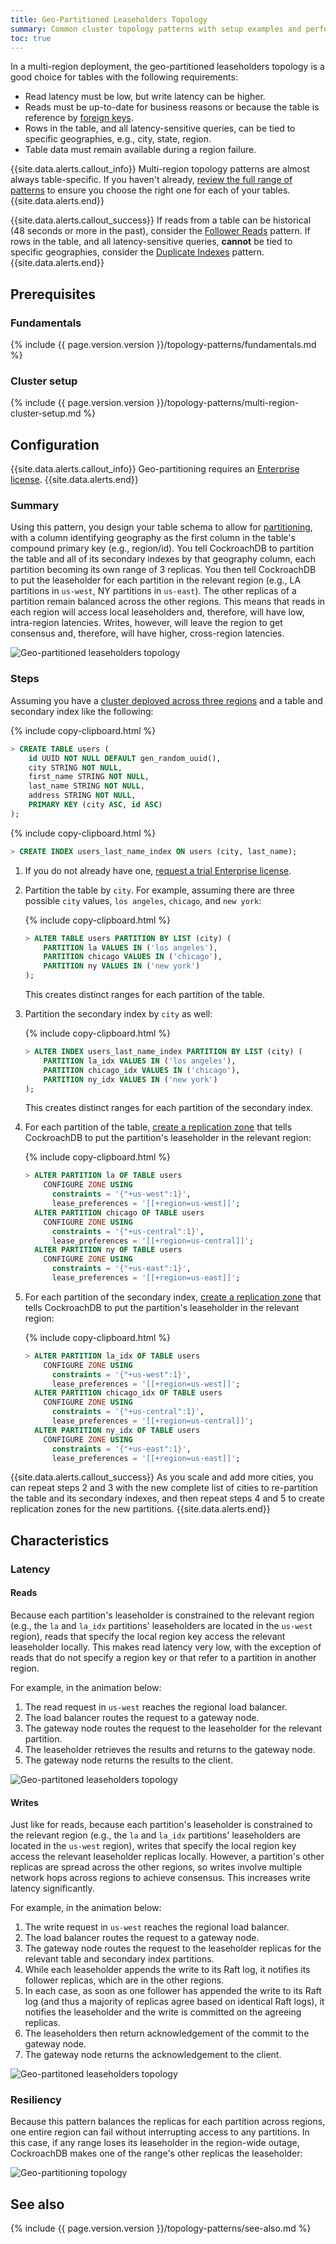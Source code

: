 ```yaml
---
title: Geo-Partitioned Leaseholders Topology
summary: Common cluster topology patterns with setup examples and performance considerations.
toc: true
---
```


In a multi-region deployment, the geo-partitioned leaseholders topology is a good choice for tables with the following requirements:

- Read latency must be low, but write latency can be higher.
- Reads must be up-to-date for business reasons or because the table is reference by [foreign keys](foreign-key.html).
- Rows in the table, and all latency-sensitive queries, can be tied to specific geographies, e.g., city, state, region.
- Table data must remain available during a region failure.

{{site.data.alerts.callout_info}}
Multi-region topology patterns are almost always table-specific. If you haven't already, [review the full range of patterns](topology-patterns.html#multi-region-patterns) to ensure you choose the right one for each of your tables.
{{site.data.alerts.end}}

{{site.data.alerts.callout_success}}
If reads from a table can be historical (48 seconds or more in the past), consider the [Follower Reads](topology-follower-reads.html) pattern. If rows in the table, and all latency-sensitive queries, **cannot** be tied to specific geographies, consider the [Duplicate Indexes](topology-duplicate-indexes.html) pattern.
{{site.data.alerts.end}}

## Prerequisites

### Fundamentals

{% include {{ page.version.version }}/topology-patterns/fundamentals.md %}

### Cluster setup

{% include {{ page.version.version }}/topology-patterns/multi-region-cluster-setup.md %}

## Configuration

{{site.data.alerts.callout_info}}
Geo-partitioning requires an [Enterprise license](https://www.cockroachlabs.com/get-cockroachdb).
{{site.data.alerts.end}}

### Summary

Using this pattern, you design your table schema to allow for [partitioning](partitioning.html#table-creation), with a column identifying geography as the first column in the table's compound primary key (e.g., region/id). You tell CockroachDB to partition the table and all of its secondary indexes by that geography column, each partition becoming its own range of 3 replicas. You then tell CockroachDB to put the leaseholder for each partition in the relevant region (e.g., LA partitions in `us-west`, NY partitions in `us-east`). The other replicas of a partition remain balanced across the other regions. This means that reads in each region will access local leaseholders and, therefore, will have low, intra-region latencies. Writes, however, will leave the region to get consensus and, therefore, will have higher, cross-region latencies.

<img src="{{ 'images/v19.1/topology-patterns/topology_geo-partitioned_leaseholders1.png' | relative_url }}" alt="Geo-partitioned leaseholders topology" style="max-width:100%" />

### Steps

Assuming you have a [cluster deployed across three regions](#cluster-setup) and a table and secondary index like the following:

{% include copy-clipboard.html %}
~~~ sql
> CREATE TABLE users (
    id UUID NOT NULL DEFAULT gen_random_uuid(),
    city STRING NOT NULL,
    first_name STRING NOT NULL,
    last_name STRING NOT NULL,
    address STRING NOT NULL,
    PRIMARY KEY (city ASC, id ASC)
);
~~~

{% include copy-clipboard.html %}
~~~ sql
> CREATE INDEX users_last_name_index ON users (city, last_name);
~~~

1. If you do not already have one, [request a trial Enterprise license](https://www.cockroachlabs.com/get-cockroachdb).

2. Partition the table by `city`. For example, assuming there are three possible `city` values, `los angeles`, `chicago`, and `new york`:

    {% include copy-clipboard.html %}
    ~~~ sql
    > ALTER TABLE users PARTITION BY LIST (city) (
        PARTITION la VALUES IN ('los angeles'),
        PARTITION chicago VALUES IN ('chicago'),
        PARTITION ny VALUES IN ('new york')
    );
    ~~~

    This creates distinct ranges for each partition of the table.

3. Partition the secondary index by `city` as well:

    {% include copy-clipboard.html %}
    ~~~ sql
    > ALTER INDEX users_last_name_index PARTITION BY LIST (city) (
        PARTITION la_idx VALUES IN ('los angeles'),
        PARTITION chicago_idx VALUES IN ('chicago'),
        PARTITION ny_idx VALUES IN ('new york')
    );
    ~~~

    This creates distinct ranges for each partition of the secondary index.

4. For each partition of the table, [create a replication zone](configure-zone.html) that tells CockroachDB to put the partition's leaseholder in the relevant region:

    {% include copy-clipboard.html %}
    ~~~ sql
    > ALTER PARTITION la OF TABLE users
        CONFIGURE ZONE USING
          constraints = '{"+us-west":1}',
          lease_preferences = '[[+region=us-west]]';
      ALTER PARTITION chicago OF TABLE users
        CONFIGURE ZONE USING
          constraints = '{"+us-central":1}',
          lease_preferences = '[[+region=us-central]]';
      ALTER PARTITION ny OF TABLE users
        CONFIGURE ZONE USING
          constraints = '{"+us-east":1}',
          lease_preferences = '[[+region=us-east]]';
      ~~~

5. For each partition of the secondary index, [create a replication zone](configure-zone.html) that tells CockroachDB to put the partition's leaseholder in the relevant region:

    {% include copy-clipboard.html %}
    ~~~ sql
    > ALTER PARTITION la_idx OF TABLE users
        CONFIGURE ZONE USING
          constraints = '{"+us-west":1}',
          lease_preferences = '[[+region=us-west]]';
      ALTER PARTITION chicago_idx OF TABLE users
        CONFIGURE ZONE USING
          constraints = '{"+us-central":1}',
          lease_preferences = '[[+region=us-central]]';
      ALTER PARTITION ny_idx OF TABLE users
        CONFIGURE ZONE USING
          constraints = '{"+us-east":1}',
          lease_preferences = '[[+region=us-east]]';
    ~~~

{{site.data.alerts.callout_success}}
As you scale and add more cities, you can repeat steps 2 and 3 with the new complete list of cities to re-partition the table and its secondary indexes, and then repeat steps 4 and 5 to create replication zones for the new partitions.
{{site.data.alerts.end}}

## Characteristics

### Latency

#### Reads

Because each partition's leaseholder is constrained to the relevant region (e.g., the `la` and `la_idx` partitions' leaseholders are located in the `us-west` region), reads that specify the local region key access the relevant leaseholder locally. This makes read latency very low, with the exception of reads that do not specify a region key or that refer to a partition in another region.

For example, in the animation below:

1. The read request in `us-west` reaches the regional load balancer.
2. The load balancer routes the request to a gateway node.
3. The gateway node routes the request to the leaseholder for the relevant partition.
4. The leaseholder retrieves the results and returns to the gateway node.
5. The gateway node returns the results to the client.

<img src="{{ 'images/v19.1/topology-patterns/topology_geo-partitioned_leaseholders_reads.png' | relative_url }}" alt="Geo-partitoned leaseholders topology" style="max-width:100%" />

#### Writes

Just like for reads, because each partition's leaseholder is constrained to the relevant region (e.g., the `la` and `la_idx` partitions' leaseholders are located in the `us-west` region), writes that specify the local region key access the relevant leaseholder replicas locally. However, a partition's other replicas are spread across the other regions, so writes involve multiple network hops across regions to achieve consensus. This increases write latency significantly.

For example, in the animation below:

1. The write request in `us-west` reaches the regional load balancer.
2. The load balancer routes the request to a gateway node.
3. The gateway node routes the request to the leaseholder replicas for the relevant table and secondary index partitions.
4. While each leaseholder appends the write to its Raft log, it notifies its follower replicas, which are in the other regions.
5. In each case, as soon as one follower has appended the write to its Raft log (and thus a majority of replicas agree based on identical Raft logs), it notifies the leaseholder and the write is committed on the agreeing replicas.
6. The leaseholders then return acknowledgement of the commit to the gateway node.
7. The gateway node returns the acknowledgement to the client.

<img src="{{ 'images/v19.1/topology-patterns/topology_geo-partitioned_leaseholders_writes.gif' | relative_url }}" alt="Geo-partitoned leaseholders topology" style="max-width:100%" />

### Resiliency

Because this pattern balances the replicas for each partition across regions, one entire region can fail without interrupting access to any partitions. In this case, if any range loses its leaseholder in the region-wide outage, CockroachDB makes one of the range's other replicas the leaseholder:  

<img src="{{ 'images/v19.1/topology-patterns/topology_geo-partitioned_leaseholders_resiliency1.png' | relative_url }}" alt="Geo-partitioning topology" style="max-width:100%" />

<!-- However, if an additional machine fails at the same time as the region failure, the partitions that lose consensus become unavailable for reads and writes:

<img src="{{ 'images/v19.1/topology-patterns/topology_geo-partitioned_leaseholders_resiliency2.png' | relative_url }}" alt="Geo-partitioning topology" style="max-width:100%" /> -->

## See also

{% include {{ page.version.version }}/topology-patterns/see-also.md %}
